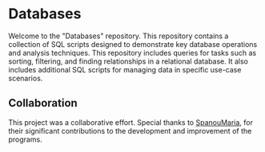 # Databases
Welcome to the "Databases" repository. This repository contains a collection of SQL scripts designed to demonstrate key database operations and analysis techniques.
This repository includes queries for tasks such as sorting, filtering, and finding relationships in a relational database. It also includes
additional SQL scripts for managing data in specific use-case scenarios.



## Collaboration
This project was a collaborative effort. Special thanks to [SpanouMaria](https://github.com/SpanouMaria), for their significant contributions to the development and improvement of the programs.

